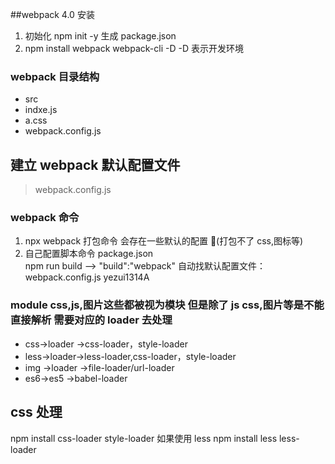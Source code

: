 ##webpack 4.0
安装

1. 初始化 npm init -y 生成 package.json
2. npm install webpack webpack-cli -D
   -D 表示开发环境

### webpack 目录结构

- src
 - indxe.js
 - a.css 
- webpack.config.js


## 建立 webpack 默认配置文件

> webpack.config.js

### webpack 命令

1. npx webpack 打包命令 会存在一些默认的配置 (打包不了 css,图标等)
2. 自己配置脚本命令 package.json  
   npm run build --> "build":"webpack"
   自动找默认配置文件：webpack.config.js
   yezui1314A

### module css,js,图片这些都被视为模块 但是除了 js css,图片等是不能直接解析 需要对应的 loader 去处理

- css->loader ->css-loader，style-loader
- less->loader->less-loader,css-loader，style-loader
- img ->loader ->file-loader/url-loader
- es6->es5 ->babel-loader

## css 处理

npm install css-loader style-loader
如果使用 less
npm install less less-loader
